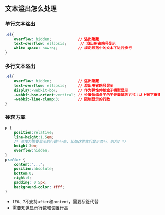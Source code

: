 ## 文本溢出怎么处理

### 单行文本溢出

```css
.el{
    overflow: hidden;            // 溢出隐藏
    text-overflow: ellipsis;      // 溢出用省略号显示
    white-space: nowrap;         // 规定段落中的文本不进行换行
}
```

### 多行文本溢出

```css
.el{
    overflow: hidden;            // 溢出隐藏
    text-overflow: ellipsis;     // 溢出用省略号显示
    display:-webkit-box;         // 作为弹性伸缩盒子模型显示
    -webkit-box-orient:vertical; // 设置伸缩盒子的子元素排列方式：从上到下垂直排列
    -webkit-line-clamp:3;        // 限制显示的行数
}
```

### 兼容方案

```css
p {
    position:relative;
    line-height:1.5em;
    /* 高度为需要显示的行数*行高，比如这里我们显示两行，则为3 */
    height:3em;
    overflow:hidden;
}
p:after {
    content:"...";
    position:absolute;
    bottom:0;
    right:0;
    padding: 0 5px;
    background-color: #fff;
}
```
- `IE6、7`不支持`after`和`content`，需要标签代替
- 需要知道显示行数和设置行高